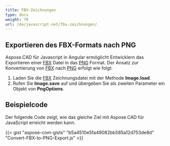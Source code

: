 ```yaml
---
title: FBX-Zeichnungen
type: docs
weight: 70
url: /de/javascript-net/fbx-zeichnungen/
---
```


## **Exportieren des FBX-Formats nach PNG**

Aspose.CAD für Javascript in Angular ermöglicht Entwicklern das Exportieren einer [FBX](https://docs.fileformat.com/3d/fbx/) Datei in das [PNG](https://docs.fileformat.com/image/png/) Format.
Der Ansatz zur Konvertierung von [FBX](https://docs.fileformat.com/3d/fbx/) nach [PNG](https://docs.fileformat.com/image/png/) erfolgt wie folgt:

1. Laden Sie die [FBX](https://docs.fileformat.com/3d/fbx/) Zeichnungsdatei mit der Methode **Image.load**.
2. Rufen Sie **Image.save** auf und übergeben Sie als zweiten Parameter ein Objekt von **PngOptions**.

## Beispielcode

Der folgende Code zeigt, wie das gleiche Ziel mit Aspose.CAD für JavaScript erreicht werden kann.

{{< gist "aspose-com-gists" "b5a4510e5fa49082bb585a12d753de8d" "Convert-FBX-to-PNG-Export.js" >}}
